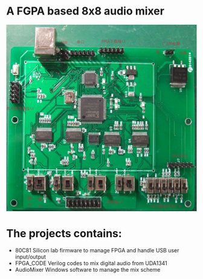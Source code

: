 # A FGPA based 8x8 audio mixer

![Alt text](Board.jpg)

# The projects contains:
* 80C81   Silicon lab firmware to manage FPGA and handle USB user input/output
* FPGA_CODE  Verilog codes to mix digital audio from UDA1341
* AudioMixer  Windows software to manage the mix scheme

